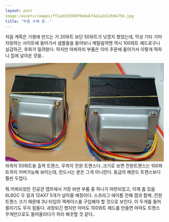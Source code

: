 ```yaml
---
layout: post
image:/assets/images/ff1ad329369f0e8ab74a1a2413b9e75b.jpg
title: "부품 수배 중.."
---
```


처음 계획은 기왕에 만드는 거 20와트 보단 50와트가 낫겠지 했었는데, 막상 기타 기어 자랑하는 사이트에 들어가서 샘플들을 들어보니 메탈음약엔 역시 100와트 헤드로구나 실감하곤, 후회가 밀려왔다. 하지만 어찌하리 부품은 이미 주문에 들어가서 이렇게 떡하니 집에 날아온 것을..

![image](/assets/images/ff1ad329369f0e8ab74a1a2413b9e75b.jpg)
좌측이 50와트용 출력 트랜스, 우측이 전원 트랜스다..크기로 보면 전원트랜스는 100와트까지 커버가능해 보이는데, 만드시는 분은 그게 아니란다. 동급의 해몬드 트랜스보다 훨씬 두껍다. 

뭐 어찌되었든 진공관 앰프에서 가장 비싼 부품 중 하나가 마련되었고, 이제 좀 있음 6L6GC 두 알과 12AX7 5개가 날아올 예정이다. 스프라그 에이톰 전해 캡과 함께..전원 트랜스 크기 때문에 3U 타입의 랙케이스를 구입해야 할 것으로 보인다. 이 두개를 들어올리기도 무지 힘들다. 과장되긴 했지만 아마도 100와트 헤드를 만들면 아마도 트랜스 무게만으로도 들어올리다가 허리 삐끗할 것 같다..


